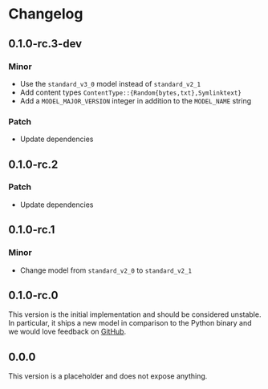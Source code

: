 # Changelog

## 0.1.0-rc.3-dev

### Minor

- Use the `standard_v3_0` model instead of `standard_v2_1`
- Add content types `ContentType::{Random{bytes,txt},Symlinktext}`
- Add a `MODEL_MAJOR_VERSION` integer in addition to the `MODEL_NAME` string

### Patch

- Update dependencies

## 0.1.0-rc.2

### Patch

- Update dependencies

## 0.1.0-rc.1

### Minor

- Change model from `standard_v2_0` to `standard_v2_1`

## 0.1.0-rc.0

This version is the initial implementation and should be considered unstable. In particular, it
ships a new model in comparison to the Python binary and we would love feedback on
[GitHub](https://github.com/google/magika/issues).

## 0.0.0

This version is a placeholder and does not expose anything.
